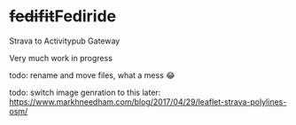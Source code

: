 # ~~fedifit~~Fediride
Strava to Activitypub Gateway

Very much work in progress

todo:
rename and move files, what a mess 😂

todo:
switch image genration to this later:
https://www.markhneedham.com/blog/2017/04/29/leaflet-strava-polylines-osm/
